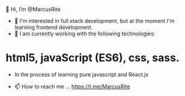  👋 Hi, I’m @MarcusRite
- 👀  I'm interested in full stack development, but at the moment I'm learning frontend development.
- 🌱 I am currently working with the following technologies:
# html5, javaScript (ES6), css, sass.
- In the process of learning pure javascript and React.js

- 📫 How to reach me ... https://t.me/MarcusRite
